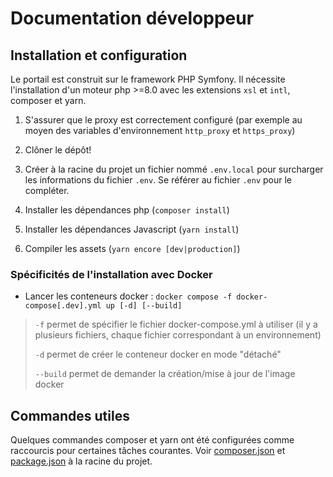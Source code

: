 # Documentation développeur

## Installation et configuration

Le portail est construit sur le framework PHP Symfony. Il nécessite l'installation d'un moteur php >=8.0 avec les extensions `xsl` et `intl`, composer et yarn.

1. S'assurer que le proxy est correctement configuré (par exemple au moyen des variables d'environnement `http_proxy` et `https_proxy`)

2. Clôner le dépôt!

3. Créer à la racine du projet un fichier nommé `.env.local` pour surcharger les informations du fichier `.env`. Se référer au fichier `.env` pour le compléter.

4. Installer les dépendances php (`composer install`)

5. Installer les dépendances Javascript (`yarn install`)

6. Compiler les assets (`yarn encore [dev|production]`)

### Spécificités de l'installation avec Docker

-   Lancer les conteneurs docker : `docker compose -f docker-compose[.dev].yml up [-d] [--build]`

> `-f` permet de spécifier le fichier docker-compose.yml à utiliser (il y a plusieurs fichiers, chaque fichier correspondant à un environnement)
>
> `-d` permet de créer le conteneur docker en mode "détaché"
>
> `--build` permet de demander la création/mise à jour de l'image docker

## Commandes utiles

Quelques commandes composer et yarn ont été configurées comme raccourcis pour certaines tâches courantes. Voir [composer.json](./../../composer.json) et [package.json](./../../package.json) à la racine du projet.
